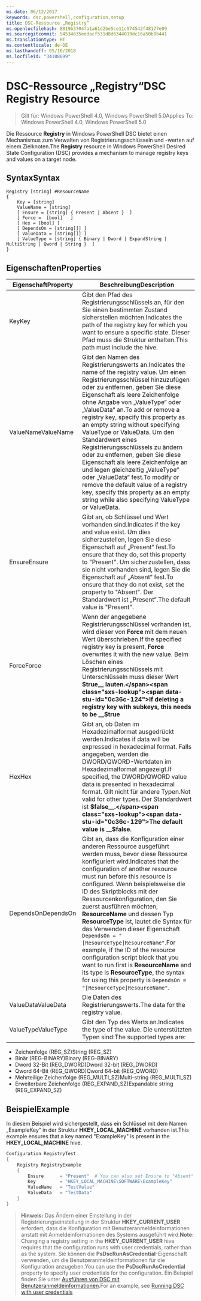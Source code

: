 ```yaml
---
ms.date: 06/12/2017
keywords: dsc,powershell,configuration,setup
title: DSC-Ressource „Registry“
ms.openlocfilehash: 8819b3704fa1a61d2be5ce11c974542f48177e09
ms.sourcegitcommit: 54534635eedacf531d8d6344019dc16a50b8b441
ms.translationtype: HT
ms.contentlocale: de-DE
ms.lasthandoff: 05/16/2018
ms.locfileid: "34188699"
---
```

# <a name="dsc-registry-resource"></a><span data-ttu-id="0c36c-103">DSC-Ressource „Registry“</span><span class="sxs-lookup"><span data-stu-id="0c36c-103">DSC Registry Resource</span></span>

> <span data-ttu-id="0c36c-104">Gilt für: Windows PowerShell 4.0, Windows PowerShell 5.0</span><span class="sxs-lookup"><span data-stu-id="0c36c-104">Applies To: Windows PowerShell 4.0, Windows PowerShell 5.0</span></span>

<span data-ttu-id="0c36c-105">Die Ressource **Registry** in Windows PowerShell DSC bietet einen Mechanismus zum Verwalten von Registrierungsschlüsseln und -werten auf einem Zielknoten.</span><span class="sxs-lookup"><span data-stu-id="0c36c-105">The **Registry** resource in Windows PowerShell Desired State Configuration (DSC) provides a mechanism to manage registry keys and values on a target node.</span></span>

## <a name="syntax"></a><span data-ttu-id="0c36c-106">Syntax</span><span class="sxs-lookup"><span data-stu-id="0c36c-106">Syntax</span></span>

```
Registry [string] #ResourceName
{
    Key = [string]
    ValueName = [string]
    [ Ensure = [string] { Present | Absent }  ]
    [ Force =  [bool]   ]
    [ Hex = [bool] ]
    [ DependsOn = [string[]] ]
    [ ValueData = [string[]] ]
    [ ValueType = [string] { Binary | Dword | ExpandString | MultiString | Qword | String }  ]
}
```

## <a name="properties"></a><span data-ttu-id="0c36c-107">Eigenschaften</span><span class="sxs-lookup"><span data-stu-id="0c36c-107">Properties</span></span>
|  <span data-ttu-id="0c36c-108">Eigenschaft</span><span class="sxs-lookup"><span data-stu-id="0c36c-108">Property</span></span>  |  <span data-ttu-id="0c36c-109">Beschreibung</span><span class="sxs-lookup"><span data-stu-id="0c36c-109">Description</span></span>   |
|---|---|
| <span data-ttu-id="0c36c-110">Key</span><span class="sxs-lookup"><span data-stu-id="0c36c-110">Key</span></span>| <span data-ttu-id="0c36c-111">Gibt den Pfad des Registrierungsschlüssels an, für den Sie einen bestimmten Zustand sicherstellen möchten.</span><span class="sxs-lookup"><span data-stu-id="0c36c-111">Indicates the path of the registry key for which you want to ensure a specific state.</span></span> <span data-ttu-id="0c36c-112">Dieser Pfad muss die Struktur enthalten.</span><span class="sxs-lookup"><span data-stu-id="0c36c-112">This path must include the hive.</span></span>|
| <span data-ttu-id="0c36c-113">ValueName</span><span class="sxs-lookup"><span data-stu-id="0c36c-113">ValueName</span></span>| <span data-ttu-id="0c36c-114">Gibt den Namen des Registrierungswerts an.</span><span class="sxs-lookup"><span data-stu-id="0c36c-114">Indicates the name of the registry value.</span></span> <span data-ttu-id="0c36c-115">Um einen Registrierungsschlüssel hinzuzufügen oder zu entfernen, geben Sie diese Eigenschaft als leere Zeichenfolge ohne Angabe von „ValueType“ oder „ValueData“ an.</span><span class="sxs-lookup"><span data-stu-id="0c36c-115">To add or remove a registry key, specify this property as an empty string without specifying ValueType or ValueData.</span></span> <span data-ttu-id="0c36c-116">Um den Standardwert eines Registrierungsschlüssels zu ändern oder zu entfernen, geben Sie diese Eigenschaft als leere Zeichenfolge an und legen gleichzeitig „ValueType“ oder „ValueData“ fest.</span><span class="sxs-lookup"><span data-stu-id="0c36c-116">To modify or remove the default value of a registry key, specify this property as an empty string while also specifying ValueType or ValueData.</span></span>|
| <span data-ttu-id="0c36c-117">Ensure</span><span class="sxs-lookup"><span data-stu-id="0c36c-117">Ensure</span></span>| <span data-ttu-id="0c36c-118">Gibt an, ob Schlüssel und Wert vorhanden sind.</span><span class="sxs-lookup"><span data-stu-id="0c36c-118">Indicates if the key and value exist.</span></span> <span data-ttu-id="0c36c-119">Um dies sicherzustellen, legen Sie diese Eigenschaft auf „Present“ fest.</span><span class="sxs-lookup"><span data-stu-id="0c36c-119">To ensure that they do, set this property to "Present".</span></span> <span data-ttu-id="0c36c-120">Um sicherzustellen, dass sie nicht vorhanden sind, legen Sie die Eigenschaft auf „Absent“ fest.</span><span class="sxs-lookup"><span data-stu-id="0c36c-120">To ensure that they do not exist, set the property to "Absent".</span></span> <span data-ttu-id="0c36c-121">Der Standardwert ist „Present“.</span><span class="sxs-lookup"><span data-stu-id="0c36c-121">The default value is "Present".</span></span>|
| <span data-ttu-id="0c36c-122">Force</span><span class="sxs-lookup"><span data-stu-id="0c36c-122">Force</span></span>| <span data-ttu-id="0c36c-123">Wenn der angegebene Registrierungsschlüssel vorhanden ist, wird dieser von __Force__ mit dem neuen Wert überschrieben.</span><span class="sxs-lookup"><span data-stu-id="0c36c-123">If the specified registry key is present, __Force__ overwrites it with the new value.</span></span> <span data-ttu-id="0c36c-124">Beim Löschen eines Registrierungsschlüssels mit Unterschlüsseln muss dieser Wert __$true__ lauten.</span><span class="sxs-lookup"><span data-stu-id="0c36c-124">If deleting a registry key with subkeys, this needs to be __$true__</span></span>|
| <span data-ttu-id="0c36c-125">Hex</span><span class="sxs-lookup"><span data-stu-id="0c36c-125">Hex</span></span>| <span data-ttu-id="0c36c-126">Gibt an, ob Daten im Hexadezimalformat ausgedrückt werden.</span><span class="sxs-lookup"><span data-stu-id="0c36c-126">Indicates if data will be expressed in hexadecimal format.</span></span> <span data-ttu-id="0c36c-127">Falls angegeben, werden die DWORD/QWORD-Wertdaten im Hexadezimalformat angezeigt.</span><span class="sxs-lookup"><span data-stu-id="0c36c-127">If specified, the DWORD/QWORD value data is presented in hexadecimal format.</span></span> <span data-ttu-id="0c36c-128">Gilt nicht für andere Typen.</span><span class="sxs-lookup"><span data-stu-id="0c36c-128">Not valid for other types.</span></span> <span data-ttu-id="0c36c-129">Der Standardwert ist __$false__.</span><span class="sxs-lookup"><span data-stu-id="0c36c-129">The default value is __$false__.</span></span>|
| <span data-ttu-id="0c36c-130">DependsOn</span><span class="sxs-lookup"><span data-stu-id="0c36c-130">DependsOn</span></span>| <span data-ttu-id="0c36c-131">Gibt an, dass die Konfiguration einer anderen Ressource ausgeführt werden muss, bevor diese Ressource konfiguriert wird.</span><span class="sxs-lookup"><span data-stu-id="0c36c-131">Indicates that the configuration of another resource must run before this resource is configured.</span></span> <span data-ttu-id="0c36c-132">Wenn beispielsweise die ID des Skriptblocks mit der Ressourcenkonfiguration, den Sie zuerst ausführen möchten, __ResourceName__ und dessen Typ __ResourceType__ ist, lautet die Syntax für das Verwenden dieser Eigenschaft `DependsOn = "[ResourceType]ResourceName"`.</span><span class="sxs-lookup"><span data-stu-id="0c36c-132">For example, if the ID of the resource configuration script block that you want to run first is __ResourceName__ and its type is __ResourceType__, the syntax for using this property is `DependsOn = "[ResourceType]ResourceName"`.</span></span>|
| <span data-ttu-id="0c36c-133">ValueData</span><span class="sxs-lookup"><span data-stu-id="0c36c-133">ValueData</span></span>| <span data-ttu-id="0c36c-134">Die Daten des Registrierungswerts.</span><span class="sxs-lookup"><span data-stu-id="0c36c-134">The data for the registry value.</span></span>|
| <span data-ttu-id="0c36c-135">ValueType</span><span class="sxs-lookup"><span data-stu-id="0c36c-135">ValueType</span></span>| <span data-ttu-id="0c36c-136">Gibt den Typ des Werts an.</span><span class="sxs-lookup"><span data-stu-id="0c36c-136">Indicates the type of the value.</span></span> <span data-ttu-id="0c36c-137">Die unterstützten Typen sind:</span><span class="sxs-lookup"><span data-stu-id="0c36c-137">The supported types are:</span></span>
<ul><li><span data-ttu-id="0c36c-138">Zeichenfolge (REG_SZ)</span><span class="sxs-lookup"><span data-stu-id="0c36c-138">String (REG_SZ)</span></span></li>


<li><span data-ttu-id="0c36c-139">Binär (REG-BINARY)</span><span class="sxs-lookup"><span data-stu-id="0c36c-139">Binary (REG-BINARY)</span></span></li>


<li><span data-ttu-id="0c36c-140">Dword 32-Bit (REG_DWORD)</span><span class="sxs-lookup"><span data-stu-id="0c36c-140">Dword 32-bit (REG_DWORD)</span></span></li>


<li><span data-ttu-id="0c36c-141">Qword 64-Bit (REG_QWORD)</span><span class="sxs-lookup"><span data-stu-id="0c36c-141">Qword 64-bit (REG_QWORD)</span></span></li>


<li><span data-ttu-id="0c36c-142">Mehrteilige Zeichenfolge (REG_MULTI_SZ)</span><span class="sxs-lookup"><span data-stu-id="0c36c-142">Multi-string (REG_MULTI_SZ)</span></span></li>


<li><span data-ttu-id="0c36c-143">Erweiterbare Zeichenfolge (REG_EXPAND_SZ)</span><span class="sxs-lookup"><span data-stu-id="0c36c-143">Expandable string (REG_EXPAND_SZ)</span></span></li></ul>

## <a name="example"></a><span data-ttu-id="0c36c-144">Beispiel</span><span class="sxs-lookup"><span data-stu-id="0c36c-144">Example</span></span>
<span data-ttu-id="0c36c-145">In diesem Beispiel wird sichergestellt, dass ein Schlüssel mit dem Namen „ExampleKey“ in der Struktur **HKEY\_LOCAL\_MACHINE** vorhanden ist.</span><span class="sxs-lookup"><span data-stu-id="0c36c-145">This example ensures that a key named "ExampleKey" is present in the **HKEY\_LOCAL\_MACHINE** hive.</span></span>
```powershell
Configuration RegistryTest
{
    Registry RegistryExample
    {
        Ensure      = "Present"  # You can also set Ensure to "Absent"
        Key         = "HKEY_LOCAL_MACHINE\SOFTWARE\ExampleKey"
        ValueName   = "TestValue"
        ValueData   = "TestData"
    }
}
```

><span data-ttu-id="0c36c-146">**Hinweis:** Das Ändern einer Einstellung in der Registrierungseinstellung in der Struktur **HKEY\_CURRENT\_USER** erfordert, dass die Konfiguration mit Benutzeranmeldeinformationen anstatt mit Anmeldeinformationen des Systems ausgeführt wird.</span><span class="sxs-lookup"><span data-stu-id="0c36c-146">**Note:** Changing a registry setting in the **HKEY\_CURRENT\_USER** hive requires that the configuration runs with user credentials, rather than as the system.</span></span>
><span data-ttu-id="0c36c-147">Sie können die **PsDscRunAsCredential**-Eigenschaft verwenden, um die Benutzeranmeldeinformationen für die Konfiguration anzugeben.</span><span class="sxs-lookup"><span data-stu-id="0c36c-147">You can use the **PsDscRunAsCredential** property to specify user credentials for the configuration.</span></span> <span data-ttu-id="0c36c-148">Ein Beispiel finden Sie unter [Ausführen von DSC mit Benutzeranmeldeinformationen](runAsUser.md).</span><span class="sxs-lookup"><span data-stu-id="0c36c-148">For an example, see [Running DSC with user credentials](runAsUser.md)</span></span>
